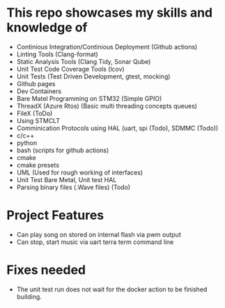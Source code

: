 # This repo showcases my skills and knowledge of
- Continious Integration/Continious Deployment (Github actions)
- Linting Tools (Clang-format)
- Static Analysis Tools (Clang Tidy, Sonar Qube)
- Unit Test Code Coverage Tools (lcov)
- Unit Tests (Test Driven Development, gtest, mocking)
- Github pages
- Dev Containers
- Bare Matel Programming on STM32 (Simple GPIO)
- ThreadX (Azure Rtos) (Basic multi threading concepts queues)
- FileX (ToDo)
- Using STMCLT
- Comminication Protocols using HAL (uart, spi (Todo), SDMMC (Todo))
- c/c++
- python
- bash (scripts for github actions)
- cmake
- cmake presets
- UML (Used for rough working of interfaces) 
- Unit Test Bare Metal, Unit test HAL
- Parsing binary files (.Wave files) (Todo)

# Project Features
- Can play song on stored on internal flash via pwm output
- Can stop, start music via uart terra term command line

# Fixes needed
- The unit test run does not wait for the docker action to be finished building.
